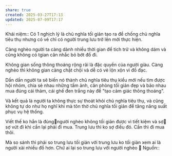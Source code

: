 ```yaml
---
share: true
created: 2025-03-27T17:13
updated: 2025-07-09T17:17
---
```

Khái niệm:: 
Có 1 nghịch lý là chủ nghĩa tối giản tạo ra để chống chủ nghĩa tiêu thụ nhưng có vẻ chỉ có người trung lưu trở lên mới thực hiện.

Càng nghèo người ta càng dành nhiều thời gian để tích trữ và không dám và cũng không có tgian cân nhắc bỏ bớt đồ đi.

Không gian sống thông thoáng rộng rãi là đặc quyền của người giàu. Càng nghèo thì không gian càng chật chội và dễ có vẻ lộn xộn vì đồ đạc.

Dần dần người ta sẽ biến nó thành chủ nghĩa tiêu thụ kiểu mới nếu tìm được hội nhóm, chia sẻ nhau những tấm ảnh, căn phòng tối giản đẹp và bảo nhau mua đúng cái thảm, cái ghế đen trắng này để "tạo cảm giác thông thoáng".

Và kết quả là người ta không thực sự thoát khỏi chủ nghĩa tiêu thụ, và cũng không tự do như họ nghĩ khi mà tôn thờ chủ nghĩa tối giản để tăng năng suất phục vụ hệ thống.

[](https://www.facebook.com/khongcuu?comment_id=Y29tbWVudDoxNDIyODc2ODUyMzM2MDg4XzEyNTI1NjE0NTk3MTk0NDg%3D&__cft__[0]=AZWMJGHiyQp1t2askZSfd2oQ9wXRcRURrKYV0kx9zTjl2MabLhxl0zk3vzp_7tVPtkWArmJmTA06DD18bDDGrlcfVImINkp4YkAGMrclE41Vk8xFXpcVxSQ7CfectBle09VAZSGW9BFdqK_nCnqHrzSpxc9cnqdjTdeX4cI8OSOQQKhVGfweD_fBEHwLNpcV0H8&__tn__=R]-R)

Viết thế ko hẳn là đúng🙂người nghèo không tối giản được vì tiết kiệm và sợ🙂 sợ vứt đi khi cần lại phải đi mua. Trung lưu thì ko sợ điều đó. Cần thì đi mua thôi.

Mà so sánh thì phải so trung lưu tối giản với trung lưu ko tối giản xem ai là người xài nhiều đồ hơn. Chứ ai lại so trung lưu với người nghèo 🙂
Nguồn:: 
